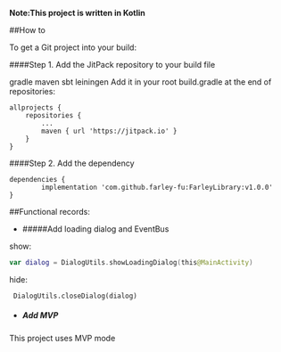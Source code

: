 **Note:This project is written in Kotlin**

##How to

To get a Git project into your build:

####Step 1. Add the JitPack repository to your build file

gradle
maven
sbt
leiningen
Add it in your root build.gradle at the end of repositories:

	allprojects {
		repositories {
			...
			maven { url 'https://jitpack.io' }
		}
	}
####Step 2. Add the dependency

	dependencies {
	        implementation 'com.github.farley-fu:FarleyLibrary:v1.0.0'
	}

##Functional records:

- #####Add loading dialog and EventBus

show:

```Kotlin
var dialog = DialogUtils.showLoadingDialog(this@MainActivity)
```

hide:

```Kot
 DialogUtils.closeDialog(dialog)
```

- ##### Add MVP

This project uses MVP mode